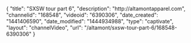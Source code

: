 {
    "title": "SXSW tour part 6",
    "description": "http:\/\/altamontapparel.com",
    "channelid": "168548",
    "videoid": "6390306",
    "date_created": "1441406590",
    "date_modified": "1444934988",
    "type": "captivate",
    "layout": "channelVideo",
    "url": "\/altamont\/sxsw-tour-part-6\/168548-6390306"
}